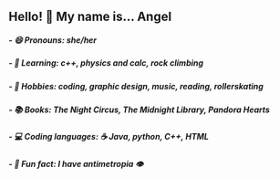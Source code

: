 ## Hello! 👋 My name is... Angel
##### - 😄 Pronouns: she/her
##### - 🌱 Learning: c++, physics and calc, rock climbing
##### - 🌊 Hobbies: coding, graphic design, music, reading, rollerskating
##### - 📚 Books: The Night Circus, The Midnight Library, Pandora Hearts
##### - 💻 Coding languages: ☕️ Java, python, C++, HTML
##### - 🥳 Fun fact: I have antimetropia 👁️
